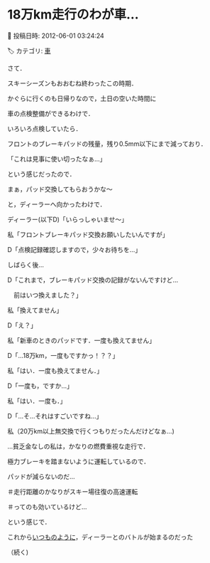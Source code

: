 # 18万km走行のわが車…

📅 投稿日時: 2012-06-01 03:24:24

🏷️ カテゴリ: [車](cba0e8330b3f2ded7c1addfacc75d4547.md)

さて．





スキーシーズンもおおむね終わったこの時期．


かぐらに行くのも日帰りなので，土日の空いた時間に


車の点検整備ができるわけで．





いろいろ点検していたら．


フロントのブレーキパッドの残量，残り0.5mm以下にまで減っており．


「これは見事に使い切ったなぁ…」


という感じだったので．


まぁ，パッド交換してもらおうかな～


と，ディーラーへ向かったわけで．





ディーラー(以下D)「いらっしゃいませ～」





私「フロントブレーキパッド交換お願いしたいんですが」





D「点検記録確認しますので，少々お待ちを…」





しばらく後…





D「これまで，ブレーキパッド交換の記録がないんですけど…


　前はいつ換えました？」





私「換えてません」





D「え？」





私「新車のときのパッドです．一度も換えてません」





D「…18万km，一度もですかっ！？？」





私「はい．一度も換えてません．」





D「一度も，ですか…」





私「はい．一度も．」





D「…そ…それはすごいですね…」





私（20万km以上無交換で行くつもりだったんだけどなぁ…)





…貧乏金なしの私は，かなりの燃費重視な走行で．


極力ブレーキを踏まないように運転しているので．


パッドが減らないのだ…


＃走行距離のかなりがスキー場往復の高速運転


＃ってのも効いているけど…





という感じで．





これから[いつものように](e695c7dcdb4139f9cc8c6bbb04695a7b1.md)，ディーラーとのバトルが始まるのだった


（続く)
